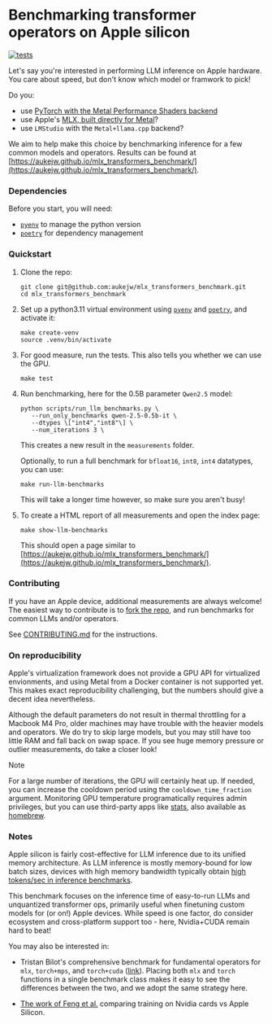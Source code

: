# Benchmarking transformer operators on Apple silicon

[![tests](https://github.com/aukejw/mlx_transformers_benchmark/actions/workflows/tests.yaml/badge.svg)](https://github.com/aukejw/mlx_transformers_benchmark/actions/workflows/tests.yaml)

Let's say you're interested in performing LLM inference on Apple hardware. You care about 
speed, but don't know which model or framwork to pick!

Do you:
- use [PyTorch with the Metal Performance Shaders backend](https://pytorch.org/docs/stable/notes/mps.html)
- use Apple's [MLX, built directly for Metal](https://github.com/ml-explore/mlx)?
- use `LMStudio` with the `Metal+llama.cpp` backend?

We aim to help make this choice by benchmarking inference for a few common models and operators. 
Results can be found at 
[https://aukejw.github.io/mlx_transformers_benchmark/](https://aukejw.github.io/mlx_transformers_benchmark/).


### Dependencies

Before you start, you will need:
 - [`pyenv`](https://github.com/pyenv/pyenv) to manage the python version
 - [`poetry`](https://python-poetry.org/) for dependency management

### Quickstart

1. Clone the repo:
   ```
   git clone git@github.com:aukejw/mlx_transformers_benchmark.git
   cd mlx_transformers_benchmark
   ```

2. Set up a python3.11 virtual environment using 
   [`pyenv`](https://github.com/pyenv/pyenv) and 
   [`poetry`](https://python-poetry.org/), and activate it:
   ```
   make create-venv
   source .venv/bin/activate
   ```

3. For good measure, run the tests. This also tells you whether we can use the GPU.
   ```
   make test
   ```

3. Run benchmarking, here for the 0.5B parameter `Qwen2.5` model:
   ```
   python scripts/run_llm_benchmarks.py \
      --run_only_benchmarks qwen-2.5-0.5b-it \
      --dtypes \["int4","int8"\] \
      --num_iterations 3 \
   ```
   This creates a new result in the `measurements` folder.

   Optionally, to run a full benchmark for `bfloat16`, `int8`, `int4` datatypes, you can use:
   ``` 
   make run-llm-benchmarks
   ```
   This will take a longer time however, so make sure you aren't busy!

4. To create a HTML report of all measurements and open the index page:
   ```
   make show-llm-benchmarks
   ```
   This should open a page similar to 
   [https://aukejw.github.io/mlx_transformers_benchmark/](https://aukejw.github.io/mlx_transformers_benchmark/).


### Contributing

If you have an Apple device, additional measurements are always welcome! The easiest way to contribute is to [fork the repo]( https://github.com/aukejw/mlx_transformers_benchmark/fork), and run benchmarks for common LLMs and/or operators. 

See [CONTRIBUTING.md](https://github.com/aukejw/mlx_transformers_benchmark/blob/main/contributing.md) for the instructions.


### On reproducibility

Apple's virtualization framework does not provide a GPU API for virtualized envionments, 
and using Metal from a Docker container is not supported yet. This makes exact reproducibility 
challenging, but the numbers should give a decent idea nevertheless. 

Although the default parameters do not result in thermal throttling for a Macbook M4 Pro, older
machines may have trouble with the heavier models and operators. We do try to skip large models,
but you may still have too little RAM and fall back on swap space. If you see huge memory pressure 
or outlier measurements, do take a closer look!

> [!NOTE] 
> For a large number of iterations, the GPU will certainly heat up. If needed, you can 
increase the cooldown period using the `cooldown_time_fraction` argument. Monitoring GPU 
temperature programatically requires admin privileges, but you can use third-party apps like 
[stats](https://github.com/exelban/stats), also available as [homebrew](https://formulae.brew.sh/cask/stats).


### Notes

Apple silicon is fairly cost-effective for LLM inference due to its unified memory architecture.
As LLM inference is mostly memory-bound for low batch sizes, devices with high memory bandwidth 
typically obtain 
[high tokens/sec in inference benchmarks](https://github.com/ggml-org/llama.cpp/discussions/4167).

This benchmark focuses on the inference time of easy-to-run LLMs and unquantized transformer ops, primarily 
useful when finetuning custom models for (or on!) Apple devices. While speed is one factor,
do consider ecosystem and cross-platform support too - here, Nvidia+CUDA remain hard to beat!  

You may also be interested in:
- Tristan Bilot's comprehensive benchmark for fundamental operators for `mlx`, 
  `torch+mps`, and `torch+cuda` ([link](https://github.com/TristanBilot/mlx-benchmark)). Placing both `mlx` 
  and `torch` functions in a single benchmark class makes it easy to see the differences between the 
  two, and we adopt the same strategy here.

- [The work of Feng et al.](https://arxiv.org/pdf/2501.14925) comparing training on Nvidia cards vs Apple Silicon. 
